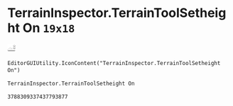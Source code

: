 # TerrainInspector.TerrainToolSetheight On `19x18`
<img src="/img/TerrainInspector.TerrainToolSetheight%20On.png" width=19 height=18>

``` CSharp
EditorGUIUtility.IconContent("TerrainInspector.TerrainToolSetheight On")
```
```
TerrainInspector.TerrainToolSetheight On
```
```
3788309337437793877
```

